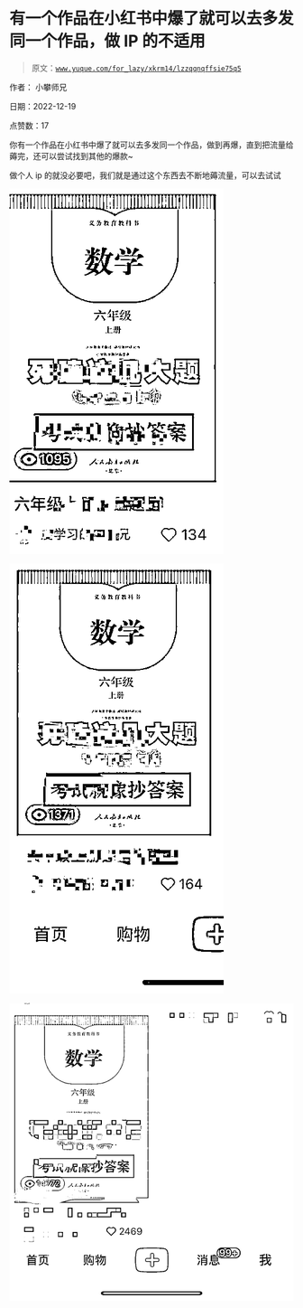 # 有一个作品在小红书中爆了就可以去多发同一个作品，做 IP 的不适用

> 原文：[`www.yuque.com/for_lazy/xkrm14/lzzqqnqffsie75q5`](https://www.yuque.com/for_lazy/xkrm14/lzzqqnqffsie75q5)

作者： 小攀师兄 

日期：2022-12-19 

点赞数：17 

你有一个作品在小红书中爆了就可以去多发同一个作品，做到再爆，直到把流量给薅完，还可以尝试找到其他的爆款~ 

做个人 ip 的就没必要吧，我们就是通过这个东西去不断地薅流量，可以去试试 

![](img/389ca846a646790ead3ebc08f8d7a478.png)  

![](img/c49f2c6850e26168fdb5fed71f97b8ff.png) 

![](img/3e27bbdc34fc93adb0401b8921a155eb.png) 

